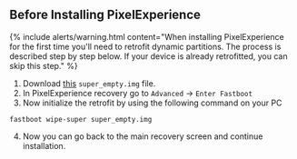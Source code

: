 ## Before Installing PixelExperience

{% include alerts/warning.html content="When installing PixelExperience for the first time you'll need to retrofit dynamic partitions. The process is described step by step below. If your device is already retrofitted, you can skip this step." %}

1. Download [this](https://wiki-blobs-dl.pixelexperience.org/wiki_blobs_chiron/main/android-13/super_empty.img) `super_empty.img` file.
2. In PixelExperience recovery go to `Advanced` -> `Enter Fastboot`
3. Now initialize the retrofit by using the following command on your PC
```
fastboot wipe-super super_empty.img
```
4. Now you can go back to the main recovery screen and continue installation.
